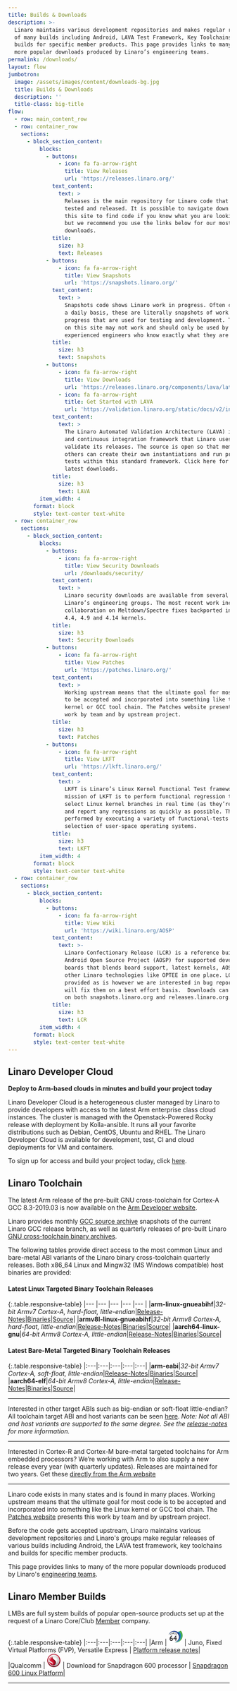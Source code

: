 ```yaml
---
title: Builds & Downloads
description: >-
  Linaro maintains various development repositories and makes regular releases
  of many builds including Android, LAVA Test Framework, Key Toolchains and
  builds for specific member products. This page provides links to many of the
  more popular downloads produced by Linaro’s engineering teams.
permalink: /downloads/
layout: flow
jumbotron:
  image: /assets/images/content/downloads-bg.jpg
  title: Builds & Downloads
  description: ''
  title-class: big-title
flow:
  - row: main_content_row
  - row: container_row
    sections:
      - block_section_content:
          blocks:
            - buttons:
                - icon: fa fa-arrow-right
                  title: View Releases
                  url: 'https://releases.linaro.org/'
              text_content:
                text: >
                  Releases is the main repository for Linaro code that has been
                  tested and released. It is possible to navigate down through
                  this site to find code if you know what you are looking for,
                  but we recommend you use the links below for our most popular
                  downloads.
              title:
                size: h3
                text: Releases
            - buttons:
                - icon: fa fa-arrow-right
                  title: View Snapshots
                  url: 'https://snapshots.linaro.org/'
              text_content:
                text: >
                  Snapshots code shows Linaro work in progress. Often created on
                  a daily basis, these are literally snapshots of work in
                  progress that are used for testing and development. The code
                  on this site may not work and should only be used by
                  experienced engineers who know exactly what they are doing.
              title:
                size: h3
                text: Snapshots
            - buttons:
                - icon: fa fa-arrow-right
                  title: View Downloads
                  url: 'https://releases.linaro.org/components/lava/latest/'
                - icon: fa fa-arrow-right
                  title: Get Started with LAVA
                  url: 'https://validation.linaro.org/static/docs/v2/index.html'
              text_content:
                text: >
                  The Linaro Automated Validation Architecture (LAVA) is a test
                  and continuous integration framework that Linaro uses to
                  validate its releases. The source is open so that members and
                  others can create their own instantiations and run proprietary
                  tests within this standard framework. Click here for the
                  latest downloads.
              title:
                size: h3
                text: LAVA
          item_width: 4
        format: block
        style: text-center text-white
  - row: container_row
    sections:
      - block_section_content:
          blocks:
            - buttons:
                - icon: fa fa-arrow-right
                  title: View Security Downloads
                  url: /downloads/security/
              text_content:
                text: >
                  Linaro security downloads are available from several of
                  Linaro’s engineering groups. The most recent work includes
                  collaboration on Meltdown/Spectre fixes backported in to the
                  4.4, 4.9 and 4.14 kernels.
              title:
                size: h3
                text: Security Downloads
            - buttons:
                - icon: fa fa-arrow-right
                  title: View Patches
                  url: 'https://patches.linaro.org/'
              text_content:
                text: >
                  Working upstream means that the ultimate goal for most code is
                  to be accepted and incorporated into something like the Linux
                  kernel or GCC tool chain. The Patches website presents this
                  work by team and by upstream project.
              title:
                size: h3
                text: Patches
            - buttons:
                - icon: fa fa-arrow-right
                  title: View LKFT
                  url: 'https://lkft.linaro.org/'
              text_content:
                text: >
                  LKFT is Linaro’s Linux Kernel Functional Test framework. The
                  mission of LKFT is to perform functional regression testing on
                  select Linux kernel branches in real time (as they’re updated)
                  and report any regressions as quickly as possible. This is
                  performed by executing a variety of functional-tests on a
                  selection of user-space operating systems.
              title:
                size: h3
                text: LKFT
          item_width: 4
        format: block
        style: text-center text-white
  - row: container_row
    sections:
      - block_section_content:
          blocks:
            - buttons:
                - icon: fa fa-arrow-right
                  title: View Wiki
                  url: 'https://wiki.linaro.org/AOSP'
              text_content:
                text: >-
                  Linaro Confectionary Release (LCR) is a reference build of the
                  Android Open Source Project (AOSP) for supported development
                  boards that blends board support, latest kernels, AOSP and
                  other Linaro technologies like OPTEE in one place. LCR is
                  provided as is however we are interested in bug reports and
                  will fix them on a best effort basis.  Downloads can be found
                  on both snapshots.linaro.org and releases.linaro.org.
              title:
                size: h3
                text: LCR
          item_width: 4
        format: block
        style: text-center text-white
---
```

## Linaro Developer Cloud

**Deploy to Arm-based clouds in minutes and build your project today**

Linaro Developer Cloud is a heterogeneous cluster managed by Linaro to provide developers with access to the latest Arm enterprise class cloud instances. The cluster is managed with the Openstack-Powered Rocky release with deployment by Kolla-ansible. It runs all your favorite distributions such as Debian, CentOS, Ubuntu and RHEL. The Linaro Developer Cloud is available for development, test, CI and cloud deployments for VM and containers.

To sign up for access and build your project today, click [here](https://servicedesk.linaro.org/servicedesk/customer/portal/19/create/265).

## Linaro Toolchain

The latest Arm release of the pre-built GNU cross-toolchain for Cortex-A GCC 8.3-2019.03 is now available on the [Arm Developer website](https://developer.arm.com/tools-and-software/open-source-software/developer-tools/gnu-toolchain/gnu-a).

Linaro provides monthly [GCC source archive](https://snapshots.linaro.org/components/toolchain/gcc-linaro/) snapshots of the current Linaro GCC release branch, as well as quarterly releases of pre-built Linaro [GNU cross-toolchain binary archives](https://releases.linaro.org/components/toolchain/binaries/).

The following tables provide direct access to the most common Linux and bare-metal ABI variants of the Linaro binary cross-toolchain quarterly releases.  Both x86_64 Linux and Mingw32 (MS Windows compatible) host binaries are provided:

#### Latest Linux Targeted Binary Toolchain Releases

{:.table.responsive-table}
|--- |--- |--- |--- |--- |
|**arm-linux-gnueabihf**|_32-bit Armv7 Cortex-A, hard-float, little-endian_|[Release-Notes](https://releases.linaro.org/components/toolchain/binaries/latest-7/)|[Binaries](https://releases.linaro.org/components/toolchain/binaries/latest-7/arm-linux-gnueabihf/)|[Source](https://releases.linaro.org/components/toolchain/gcc-linaro/latest-7/)|
|**armv8l-linux-gnueabihf**|_32-bit Armv8 Cortex-A, hard-float, little-endian_|[Release-Notes](https://releases.linaro.org/components/toolchain/binaries/latest-7/)|[Binaries](https://releases.linaro.org/components/toolchain/binaries/latest-7/armv8l-linux-gnueabihf/)|[Source](https://releases.linaro.org/components/toolchain/gcc-linaro/latest-7/)|
|**aarch64-linux-gnu**|_64-bit Armv8 Cortex-A, little-endian_|[Release-Notes](https://releases.linaro.org/components/toolchain/binaries/latest-7/)|[Binaries](https://releases.linaro.org/components/toolchain/binaries/latest-7/aarch64-linux-gnu/)|[Source](https://releases.linaro.org/components/toolchain/gcc-linaro/latest-7/)|

#### Latest Bare-Metal Targeted Binary Toolchain Releases

{:.table.responsive-table}
|:---|:---|:---|:---|:---|
|**arm-eabi**|_32-bit Armv7 Cortex-A, soft-float, little-endian_|[Release-Notes](https://releases.linaro.org/components/toolchain/binaries/latest-7/)|[Binaries](https://releases.linaro.org/components/toolchain/binaries/latest-7/arm-eabi/)|[Source](https://releases.linaro.org/components/toolchain/gcc-linaro/latest-7/)|
|**aarch64-elf**|_64-bit Armv8 Cortex-A, little-endian_|[Release-Notes](https://releases.linaro.org/components/toolchain/binaries/latest-7/)|[Binaries](https://releases.linaro.org/components/toolchain/binaries/latest-7/aarch64-elf/)|[Source](https://releases.linaro.org/components/toolchain/gcc-linaro/latest-7/)|

- - -

Interested in other target ABIs such as big-endian or soft-float little-endian? All toolchain target ABI and host variants can be seen [here](https://releases.linaro.org/components/toolchain/binaries/latest-7/). _Note: Not all ABI and host variants are supported to the same degree. See the [release-notes](https://releases.linaro.org/components/toolchain/binaries/latest-7/) for more information._

- - -

Interested in Cortex-R and Cortex-M bare-metal targeted toolchains for Arm embedded processors? We’re working with Arm to also supply a new release every year (with quarterly updates). Releases are maintained for two years. Get these [directly from the Arm website](https://developer.arm.com/tools-and-software/open-source-software/developer-tools/gnu-toolchain/gnu-rm)

- - -

Linaro code exists in many states and is found in many places. Working upstream means that the ultimate goal for most code is to be accepted and incorporated into something like the Linux kernel or GCC tool chain. The [Patches website](https://patches.linaro.org/) presents this work by team and by upstream project.

Before the code gets accepted upstream, Linaro maintains various development repositories and Linaro's groups make regular releases of various builds including Android, the LAVA test framework, key toolchains and builds for specific member products.

This page provides links to many of the more popular downloads produced by Linaro's [engineering teams](/engineering/).

## Linaro Member Builds

LMBs are full system builds of popular open-source products set up at the request of a Linaro Core/Club [Member](/membership/) company.

{:.table.responsive-table}
|:---|:---|:---|:---|:---|
|Arm | <img src="/assets/images/content/aarch-64-logo-thumb.jpg" width="32px" height="auto" alt="AARCH 64 Logo" /> | Juno, Fixed Virtual Platforms (FVP), Versatile Express | [Platform release notes](http://community.arm.com/groups/arm-development-platforms)|
|Qualcomm | <img src="/assets/images/content/qualcomm-snapdragon-thumb.jpg" width="32px" height="auto" alt="Snapdragon Logo" /> | Download for Snapdragon 600 processor | [Snapdragon 600 Linux Platform](https://releases.linaro.org/debian/boards/snapdragon/latest/)|

- - -
